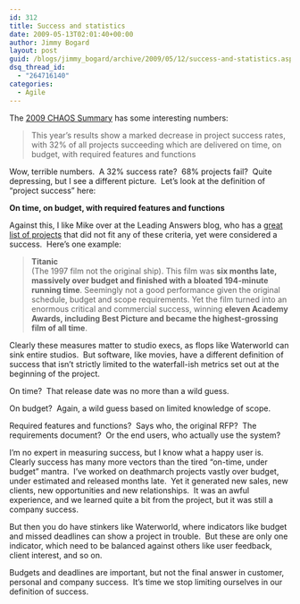 ```yaml
---
id: 312
title: Success and statistics
date: 2009-05-13T02:01:40+00:00
author: Jimmy Bogard
layout: post
guid: /blogs/jimmy_bogard/archive/2009/05/12/success-and-statistics.aspx
dsq_thread_id:
  - "264716140"
categories:
  - Agile
---
```

The [2009 CHAOS Summary](http://www.standishgroup.com/newsroom/chaos_2009.php) has some interesting numbers:

> This year&#8217;s results show a marked decrease in project success rates, with 32% of all projects succeeding which are delivered on time, on budget, with required features and functions

Wow, terrible numbers.&#160; A 32% success rate?&#160; 68% projects fail?&#160; Quite depressing, but I see a different picture.&#160; Let’s look at the definition of “project success” here:

**On time, on budget, with required features and functions**

Against this, I like Mike over at the Leading Answers blog, who has a [great list of projects](http://leadinganswers.typepad.com/leading_answers/) that did not fit any of these criteria, yet were considered a success.&#160; Here’s one example:

> **Titanic**   
> (The 1997 film not the original ship). This film was **six months late, massively over budget and finished with a bloated 194-minute running time**. Seemingly not a good performance given the original schedule, budget and scope requirements. Yet the film turned into an enormous critical and commercial success, winning **eleven Academy Awards, including Best Picture and became the highest-grossing film of all time**.

Clearly these measures matter to studio execs, as flops like Waterworld can sink entire studios.&#160; But software, like movies, have a different definition of success that isn’t strictly limited to the waterfall-ish metrics set out at the beginning of the project.

On time?&#160; That release date was no more than a wild guess.

On budget?&#160; Again, a wild guess based on limited knowledge of scope.

Required features and functions?&#160; Says who, the original RFP?&#160; The requirements document?&#160; Or the end users, who actually use the system?

I’m no expert in measuring success, but I know what a happy user is.&#160; Clearly success has many more vectors than the tired “on-time, under budget” mantra.&#160; I’ve worked on deathmarch projects vastly over budget, under estimated and released months late.&#160; Yet it generated new sales, new clients, new opportunities and new relationships.&#160; It was an awful experience, and we learned quite a bit from the project, but it was still a company success.

But then you do have stinkers like Waterworld, where indicators like budget and missed deadlines can show a project in trouble.&#160; But these are only one indicator, which need to be balanced against others like user feedback, client interest, and so on.

Budgets and deadlines are important, but not the final answer in customer, personal and company success.&#160; It’s time we stop limiting ourselves in our definition of success.